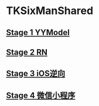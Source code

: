 # TKSixManShared

## [Stage 1 YYModel](https://github.com/900116/TKSixManShared/tree/master/Stage%201)

## [Stage 2 RN](https://github.com/900116/TKSixManShared/tree/master/Stage%202)

## [Stage 3 iOS逆向](https://github.com/900116/TKSixManShared/tree/master/Stage%203)

## [Stage 4 微信小程序](https://github.com/900116/TKSixManShared/tree/master/Stage%204)
